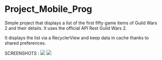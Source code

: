 # Project_Mobile_Prog

Simple project that displays a list of the first fifty game items of Guild Wars 2 and their details.
It uses the official API Rest Guild Wars 2.

It displays the list via a RecyclerView and keep data in cache thanks to shared preferences.

SCREENSHOTS :
<img src="https://media.discordapp.net/attachments/793921245271949322/846096092687892510/Screenshot_20210523-204249.jpg?width=315&height=700">
<img src="https://media.discordapp.net/attachments/793921245271949322/846096092918710333/Screenshot_20210523-204243.jpg?width=315&height=700">
